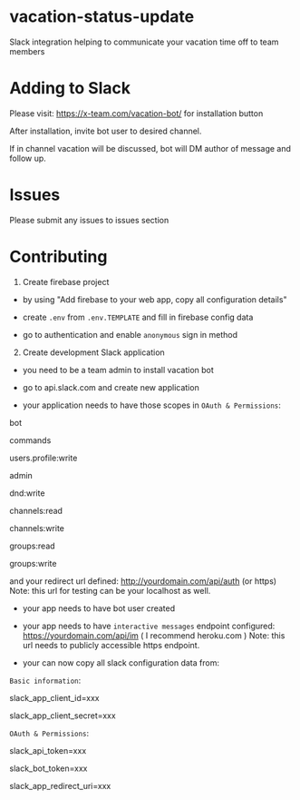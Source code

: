 # vacation-status-update
Slack integration helping to communicate your vacation time off to team members

# Adding to Slack

Please visit: https://x-team.com/vacation-bot/ for installation button

After installation, invite bot user to desired channel.

If in channel vacation will be discussed, bot will DM author of message and follow up.

# Issues

Please submit any issues to issues section

# Contributing

1. Create firebase project

- by using "Add firebase to your web app, copy all configuration details"

- create `.env` from `.env.TEMPLATE` and fill in firebase config data

- go to authentication and enable `anonymous` sign in method

2. Create development Slack application

- you need to be a team admin to install vacation bot

- go to api.slack.com and create new application

- your application needs to have those scopes in `OAuth & Permissions`:

bot

commands

users.profile:write

admin

dnd:write

channels:read

channels:write

groups:read

groups:write

and your redirect url defined: http://yourdomain.com/api/auth (or https) Note: this url for testing can be your localhost as well.

- your app needs to have bot user created

- your app needs to have `interactive messages` endpoint configured: https://yourdomain.com/api/im ( I recommend heroku.com ) Note: this url needs to publicly accessible https endpoint.

- your can now copy all slack configuration data from:

`Basic information`:

slack_app_client_id=xxx

slack_app_client_secret=xxx

`OAuth & Permissions`:

slack_api_token=xxx

slack_bot_token=xxx

slack_app_redirect_uri=xxx
